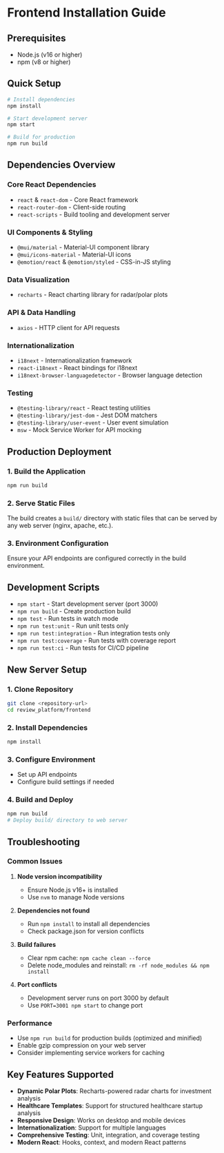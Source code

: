 # Frontend Installation Guide

## Prerequisites

- Node.js (v16 or higher)
- npm (v8 or higher)

## Quick Setup

```bash
# Install dependencies
npm install

# Start development server
npm start

# Build for production
npm run build
```

## Dependencies Overview

### Core React Dependencies
- `react` & `react-dom` - Core React framework
- `react-router-dom` - Client-side routing
- `react-scripts` - Build tooling and development server

### UI Components & Styling
- `@mui/material` - Material-UI component library
- `@mui/icons-material` - Material-UI icons
- `@emotion/react` & `@emotion/styled` - CSS-in-JS styling

### Data Visualization
- `recharts` - React charting library for radar/polar plots

### API & Data Handling
- `axios` - HTTP client for API requests

### Internationalization
- `i18next` - Internationalization framework
- `react-i18next` - React bindings for i18next
- `i18next-browser-languagedetector` - Browser language detection

### Testing
- `@testing-library/react` - React testing utilities
- `@testing-library/jest-dom` - Jest DOM matchers
- `@testing-library/user-event` - User event simulation
- `msw` - Mock Service Worker for API mocking

## Production Deployment

### 1. Build the Application
```bash
npm run build
```

### 2. Serve Static Files
The build creates a `build/` directory with static files that can be served by any web server (nginx, apache, etc.).

### 3. Environment Configuration
Ensure your API endpoints are configured correctly in the build environment.

## Development Scripts

- `npm start` - Start development server (port 3000)
- `npm run build` - Create production build
- `npm test` - Run tests in watch mode
- `npm run test:unit` - Run unit tests only
- `npm run test:integration` - Run integration tests only
- `npm run test:coverage` - Run tests with coverage report
- `npm run test:ci` - Run tests for CI/CD pipeline

## New Server Setup

### 1. Clone Repository
```bash
git clone <repository-url>
cd review_platform/frontend
```

### 2. Install Dependencies
```bash
npm install
```

### 3. Configure Environment
- Set up API endpoints
- Configure build settings if needed

### 4. Build and Deploy
```bash
npm run build
# Deploy build/ directory to web server
```

## Troubleshooting

### Common Issues

1. **Node version incompatibility**
   - Ensure Node.js v16+ is installed
   - Use `nvm` to manage Node versions

2. **Dependencies not found**
   - Run `npm install` to install all dependencies
   - Check package.json for version conflicts

3. **Build failures**
   - Clear npm cache: `npm cache clean --force`
   - Delete node_modules and reinstall: `rm -rf node_modules && npm install`

4. **Port conflicts**
   - Development server runs on port 3000 by default
   - Use `PORT=3001 npm start` to change port

### Performance

- Use `npm run build` for production builds (optimized and minified)
- Enable gzip compression on your web server
- Consider implementing service workers for caching

## Key Features Supported

- **Dynamic Polar Plots**: Recharts-powered radar charts for investment analysis
- **Healthcare Templates**: Support for structured healthcare startup analysis
- **Responsive Design**: Works on desktop and mobile devices
- **Internationalization**: Support for multiple languages
- **Comprehensive Testing**: Unit, integration, and coverage testing
- **Modern React**: Hooks, context, and modern React patterns